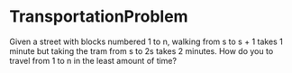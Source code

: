 # TransportationProblem
Given a street with blocks numbered 1 to n, walking from s to s + 1 takes 1 minute but taking the tram from s to 2s takes 2 minutes. How do you to travel from 1 to n in the least amount of time?
